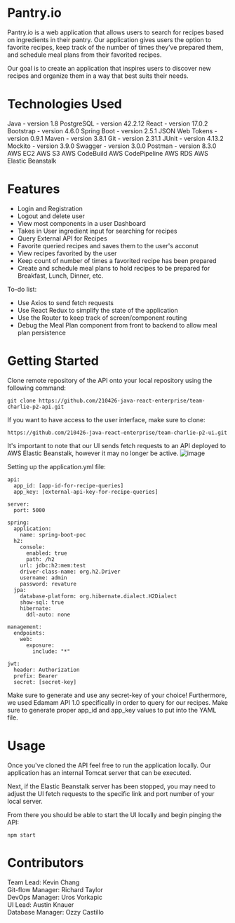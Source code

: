 # Pantry.io
Pantry.io is a web application that allows users to search for recipes based on ingredients in their pantry. Our application gives users the option to favorite recipes, keep track of the number of times they’ve prepared them, and schedule meal plans from their favorited recipes.  

Our goal is to create an application that inspires users to discover new recipes and organize them in a way that best suits their needs.

# Technologies Used
Java - version 1.8
PostgreSQL - version 42.2.12
React - version 17.0.2
Bootstrap - version 4.6.0
Spring Boot - version 2.5.1
JSON Web Tokens - version 0.9.1
Maven - version 3.8.1
Git - version 2.31.1
JUnit - version 4.13.2
Mockito - version 3.9.0
Swagger - version 3.0.0
Postman - version 8.3.0
AWS EC2
AWS S3
AWS CodeBuild
AWS CodePipeline
AWS RDS
AWS Elastic Beanstalk


# Features
- Login and Registration
- Logout and delete user
- View most components in a user Dashboard
- Takes in User ingredient input for searching for recipes
- Query External API for Recipes
- Favorite queried recipes and saves them to the user's acconut
- View recipes favorited by the user
- Keep count of number of times a favorited recipe has been prepared
- Create and schedule meal plans to hold recipes to be prepared for Breakfast, Lunch, Dinner, etc.

To-do list:
- Use Axios to send fetch requests 
- Use React Redux to simplify the state of the application
- Use the Router to keep track of screen/component routing
- Debug the Meal Plan component from front to backend to allow meal plan persistence

# Getting Started
Clone remote repository of the API onto your local repository using the following command:
```
git clone https://github.com/210426-java-react-enterprise/team-charlie-p2-api.git
```
If you want to have access to the user interface, make sure to clone:
```
https://github.com/210426-java-react-enterprise/team-charlie-p2-ui.git
```
It's important to note that our UI sends fetch requests to an API deployed to AWS Elastic Beanstalk, however it may no longer be active.
![image](https://user-images.githubusercontent.com/83236234/122941553-7c808880-d343-11eb-8c74-86331a9a5bac.png)

Setting up the application.yml file:
```
api:
  app_id: [app-id-for-recipe-queries]
  app_key: [external-api-key-for-recipe-queries]
​
server:
  port: 5000
​
spring:
  application:
    name: spring-boot-poc
  h2:
    console:
      enabled: true
      path: /h2
    url: jdbc:h2:mem:test
    driver-class-name: org.h2.Driver
    username: admin
    password: revature
  jpa:
    database-platform: org.hibernate.dialect.H2Dialect
    show-sql: true
    hibernate:
      ddl-auto: none
​
management:
  endpoints:
    web:
      exposure:
        include: "*"
​
jwt:
  header: Authorization
  prefix: Bearer
  secret: [secret-key]
```

Make sure to generate and use any secret-key of your choice! Furthermore, we used Edamam API 1.0 specifically in order to query for our recipes. Make sure to generate proper app_id and app_key values to put into the YAML file.

# Usage
Once you've cloned the API feel free to run the application locally. Our application has an internal Tomcat server that can be executed.

Next, if the Elastic Beanstalk server has been stopped, you may need to adjust the UI fetch requests to the specific link and port number of your local server.

From there you should be able to start the UI locally and begin pinging the API:
```
npm start
```


# Contributors
Team Lead: Kevin Chang  
Git-flow Manager: Richard Taylor  
DevOps Manager: Uros Vorkapic   
UI Lead: Austin Knauer  
Database Manager: Ozzy Castillo   

